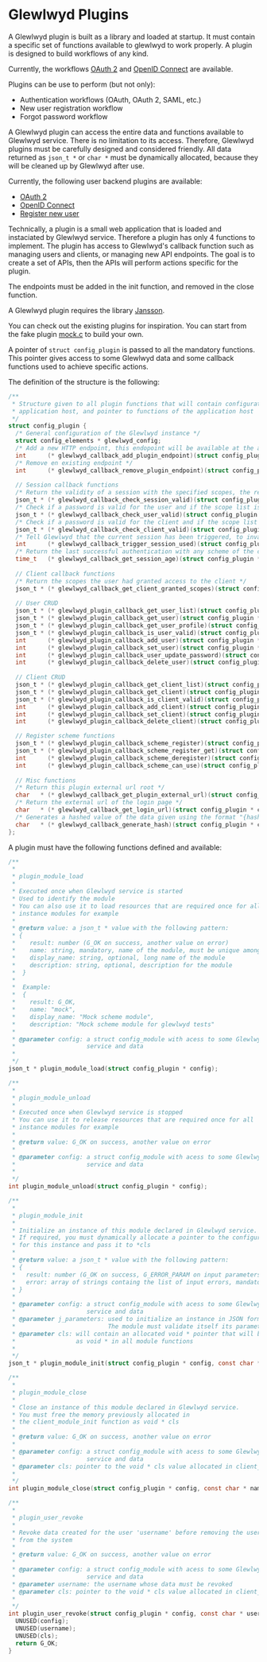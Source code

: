 # Glewlwyd Plugins

A Glewlwyd plugin is built as a library and loaded at startup. It must contain a specific set of functions available to glewlwyd to work properly. A plugin is designed to build workflows of any kind.

Currently, the workflows [OAuth 2](../../docs/OAUTH2.md) and [OpenID Connect](../../docs/OIDC.md) are available.

Plugins can be use to perform (but not only):
- Authentication workflows (OAuth, OAuth 2, SAML, etc.)
- New user registration workflow
- Forgot password workflow

A Glewlwyd plugin can access the entire data and functions available to Glewlwyd service. There is no limitation to its access. Therefore, Glewlwyd plugins must be carefully designed and considered friendly. All data returned as `json_t *` or `char *` must be dynamically allocated, because they will be cleaned up by Glewlwyd after use.

Currently, the following user backend plugins are available:
- [OAuth 2](protocol_oauth2.c)
- [OpenID Connect](protocol_oidc.c)
- [Register new user](register.c)

Technically, a plugin is a small web application that is loaded and instaciated by Glewlwyd service. Therefore a plugin has only 4 functions to implement. The plugin has access to Glewlwyd's callback function such as managing users and clients, or managing new API endpoints. The goal is to create a set of APIs, then the APIs will perform actions specific for the plugin.

The endpoints must be added in the init function, and removed in the close function.

A Glewlwyd plugin requires the library [Jansson](https://github.com/akheron/Jansson).

You can check out the existing plugins for inspiration. You can start from the fake plugin [mock.c](mock.c) to build your own.

A pointer of `struct config_plugin` is passed to all the mandatory functions. This pointer gives access to some Glewlwyd data and some callback functions used to achieve specific actions.

The definition of the structure is the following:

```C
/**
 * Structure given to all plugin functions that will contain configuration on the
 * application host, and pointer to functions of the application host
 */
struct config_plugin {
  /* General configuration of the Glewlwyd instance */
  struct config_elements * glewlwyd_config;
  /* Add a new HTTP endpoint, this endopoint will be available at the address http[s]://<glewlwyd_server>/<glewlwyd_api_prefix>/<name>/<url>, example: https://localhost:4953/api/glwd/auth */
  int      (* glewlwyd_callback_add_plugin_endpoint)(struct config_plugin * config, const char * method, const char * name, const char * url, unsigned int priority, int (* callback)(const struct _u_request * request, struct _u_response * response, void * user_data), void * user_data);
  /* Remove en existing endpoint */
  int      (* glewlwyd_callback_remove_plugin_endpoint)(struct config_plugin * config, const char * method, const char * name, const char * url);
  
  // Session callback functions
  /* Return the validity of a session with the specified scopes, the result will tell if scopes require registration or scheme authentication */
  json_t * (* glewlwyd_callback_check_session_valid)(struct config_plugin * config, const struct _u_request * request, const char * scope_list);
  /* Check if a password is valid for the user and if the scope list is available to the user */
  json_t * (* glewlwyd_callback_check_user_valid)(struct config_plugin * config, const char * username, const char * password, const char * scope_list);
  /* Check if a password is valid for the client and if the scope list is available to the client */
  json_t * (* glewlwyd_callback_check_client_valid)(struct config_plugin * config, const char * client_id, const char * password);
  /* Tell Glewlwyd that the current session has been triggered, to invalidate some scheme session if necessary */
  int      (* glewlwyd_callback_trigger_session_used)(struct config_plugin * config, const struct _u_request * request, const char * scope_list);
  /* Return the last successful authentication with any scheme of the current session */
  time_t   (* glewlwyd_callback_get_session_age)(struct config_plugin * config, const struct _u_request * request, const char * scope_list);
  
  // Client callback functions
  /* Return the scopes the user had granted access to the client */
  json_t * (* glewlwyd_callback_get_client_granted_scopes)(struct config_plugin * config, const char * client_id, const char * username, const char * scope_list);
  
  // User CRUD
  json_t * (* glewlwyd_plugin_callback_get_user_list)(struct config_plugin * config, const char * pattern, size_t offset, size_t limit);
  json_t * (* glewlwyd_plugin_callback_get_user)(struct config_plugin * config, const char * username);
  json_t * (* glewlwyd_plugin_callback_get_user_profile)(struct config_plugin * config, const char * username);
  json_t * (* glewlwyd_plugin_callback_is_user_valid)(struct config_plugin * config, const char * username, json_t * j_user, int add);
  int      (* glewlwyd_plugin_callback_add_user)(struct config_plugin * config, json_t * j_user);
  int      (* glewlwyd_plugin_callback_set_user)(struct config_plugin * config, const char * username, json_t * j_user);
  int      (* glewlwyd_plugin_callback_user_update_password)(struct config_plugin * config, const char * username, const char * password);
  int      (* glewlwyd_plugin_callback_delete_user)(struct config_plugin * config, const char * username);
  
  // Client CRUD
  json_t * (* glewlwyd_plugin_callback_get_client_list)(struct config_plugin * config, const char * pattern, size_t offset, size_t limit);
  json_t * (* glewlwyd_plugin_callback_get_client)(struct config_plugin * config, const char * client_id);
  json_t * (* glewlwyd_plugin_callback_is_client_valid)(struct config_plugin * config, const char * client_id, json_t * j_client, int add);
  int      (* glewlwyd_plugin_callback_add_client)(struct config_plugin * config, json_t * j_client);
  int      (* glewlwyd_plugin_callback_set_client)(struct config_plugin * config, const char * client_id, json_t * j_client);
  int      (* glewlwyd_plugin_callback_delete_client)(struct config_plugin * config, const char * client_id);

  // Register scheme functions
  json_t * (* glewlwyd_plugin_callback_scheme_register)(struct config_plugin * config, const char * mod_name, const struct _u_request * http_request, const char * username, json_t * j_scheme_data);
  json_t * (* glewlwyd_plugin_callback_scheme_register_get)(struct config_plugin * config, const char * mod_name, const struct _u_request * http_request, const char * username);
  int      (* glewlwyd_plugin_callback_scheme_deregister)(struct config_plugin * config, const char * mod_name, const char * username);
  int      (* glewlwyd_plugin_callback_scheme_can_use)(struct config_plugin * config, const char * mod_name, const char * username);
  
  // Misc functions
  /* Return this plugin external url root */
  char   * (* glewlwyd_callback_get_plugin_external_url)(struct config_plugin * config, const char * name);
  /* Return the external url of the login page */
  char   * (* glewlwyd_callback_get_login_url)(struct config_plugin * config, const char * client_id, const char * scope_list, const char * callback_url, struct _u_map * additional_parameters);
  /* Generates a hashed value of the data given using the format "{hash_type}<hash_value>", the hash type is specified in the config file */
  char   * (* glewlwyd_callback_generate_hash)(struct config_plugin * config, const char * data);
};
```

A plugin must have the following functions defined and available:

```C
/**
 * 
 * plugin_module_load
 * 
 * Executed once when Glewlwyd service is started
 * Used to identify the module
 * You can also use it to load resources that are required once for all
 * instance modules for example
 * 
 * @return value: a json_t * value with the following pattern:
 * {
 *    result: number (G_OK on success, another value on error)
 *    name: string, mandatory, name of the module, must be unique among other scheme modules
 *    display_name: string, optional, long name of the module
 *    description: string, optional, description for the module
 *  }
 * 
 *  Example:
 *  {
 *    result: G_OK,
 *    name: "mock",
 *    display_name: "Mock scheme module",
 *    description: "Mock scheme module for glewlwyd tests"
 * 
 * @parameter config: a struct config_module with acess to some Glewlwyd
 *                    service and data
 * 
 */
json_t * plugin_module_load(struct config_plugin * config);
```

```C
/**
 * 
 * plugin_module_unload
 * 
 * Executed once when Glewlwyd service is stopped
 * You can use it to release resources that are required once for all
 * instance modules for example
 * 
 * @return value: G_OK on success, another value on error
 * 
 * @parameter config: a struct config_module with acess to some Glewlwyd
 *                    service and data
 * 
 */
int plugin_module_unload(struct config_plugin * config);
```

```C
/**
 * 
 * plugin_module_init
 * 
 * Initialize an instance of this module declared in Glewlwyd service.
 * If required, you must dynamically allocate a pointer to the configuration
 * for this instance and pass it to *cls
 * 
 * @return value: a json_t * value with the following pattern:
 * {
 *   result: number (G_OK on success, G_ERROR_PARAM on input parameters error, another value on error)
 *   error: array of strings containg the list of input errors, mandatory on result G_ERROR_PARAM, ignored otherwise
 * }
 * 
 * @parameter config: a struct config_module with acess to some Glewlwyd
 *                    service and data
 * @parameter j_parameters: used to initialize an instance in JSON format
 *                          The module must validate itself its parameters
 * @parameter cls: will contain an allocated void * pointer that will be sent back
 *                 as void * in all module functions
 * 
 */
json_t * plugin_module_init(struct config_plugin * config, const char * name, json_t * j_parameters, void ** cls);
```

```C
/**
 * 
 * plugin_module_close
 * 
 * Close an instance of this module declared in Glewlwyd service.
 * You must free the memory previously allocated in
 * the client_module_init function as void * cls
 * 
 * @return value: G_OK on success, another value on error
 * 
 * @parameter config: a struct config_module with acess to some Glewlwyd
 *                    service and data
 * @parameter cls: pointer to the void * cls value allocated in client_module_init
 * 
 */
int plugin_module_close(struct config_plugin * config, const char * name, void * cls);
```

```C
/**
 * 
 * plugin_user_revoke
 * 
 * Revoke data created for the user 'username' before removing the user
 * from the system
 * 
 * @return value: G_OK on success, another value on error
 * 
 * @parameter config: a struct config_module with acess to some Glewlwyd
 *                    service and data
 * @parameter username: the username whose data must be revoked
 * @parameter cls: pointer to the void * cls value allocated in client_module_init
 * 
 */
int plugin_user_revoke(struct config_plugin * config, const char * username, void * cls) {
  UNUSED(config);
  UNUSED(username);
  UNUSED(cls);
  return G_OK;
}
```
